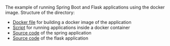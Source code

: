 The example of running Spring Boot and Flask applications using the docker image. Structure of the directory:
* [Docker file](Dockerfile) for building a docker image of the application
* [Script](run-services.sh) for running applications inside a docker container
* [Source code](spring-service) of the spring application
* [Source code](flask-service) of the flask application
